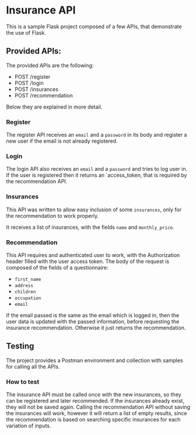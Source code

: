 # Insurance API

This is a sample Flask project composed of a few APIs, that demonstrate the use of Flask. 

## Provided APIs:

The provided APIs are the following:
* POST /register
* POST /login
* POST /insurances
* POST /recommendation

Below they are explained in more detail.

### Register

The register API receives an `email` and a `password` in its body and register a new user if the email is not already registered.

### Login

The login API also receives an `email` and a `password` and tries to log user in.
If the user is registered then it returns an `access_token, that is required by the recommendation API.

### Insurances

This API was written to allow easy inclusion of some `insurances`, only for the recommendation to work properly. 

It receives a list of insurances, with the fields `name` and `monthly_price`.

### Recommendation

This API requires and authenticated user to work, with the Authorization header filled with the user access token.
The body of the request is composed of the fields of a questionnaire:
* `first_name`
* `address`
* `children`
* `occupation`
* `email`

If the email passed is the same as the email which is logged in, then the user data is updated with the passed information, before requesting the insurance recommendation.
Otherwise it just returns the recommendation.

## Testing

The project provides a Postman environment and collection with samples for calling all the APIs.

### How to test

The insurance API must be called once with the new insurances, so they can be registered and later recommended.
If the insurances already exist, they will not be saved again.
Calling the recommendation API without saving the insurances will work, however it will return a list of empty results, since the recommendation is based on searching specific insurances for each variation of inputs.
